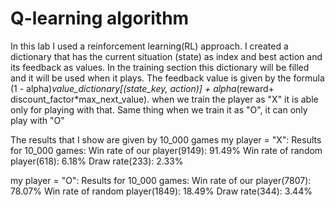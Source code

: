 # Q-learning algorithm
In this lab I used a reinforcement learning(RL) approach.
I created a dictionary that has the current situation (state) as index and best action and its feedback as values.
In the training section this dictionary will be filled and it will be used when it plays.
The feedback value is given by the formula (1 - alpha)*value_dictionary[(state_key, action)] + alpha*(reward+ discount_factor*max_next_value).
when we train the player as "X" it is able only for playing with that. Same thing when we train it as "O", it can only play with "O"

The results that I show are given by 10_000 games
my player = "X":
Results for 10_000 games:
Win rate of our player(9149): 91.49%
Win rate of random player(618): 6.18%
Draw rate(233): 2.33%

my player = "O":
Results for 10_000 games:
Win rate of our player(7807): 78.07%
Win rate of random player(1849): 18.49%
Draw rate(344): 3.44%